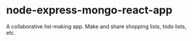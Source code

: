 # node-express-mongo-react-app
 A collaborative list-making app. Make and share shopping lists, todo lists, etc.
